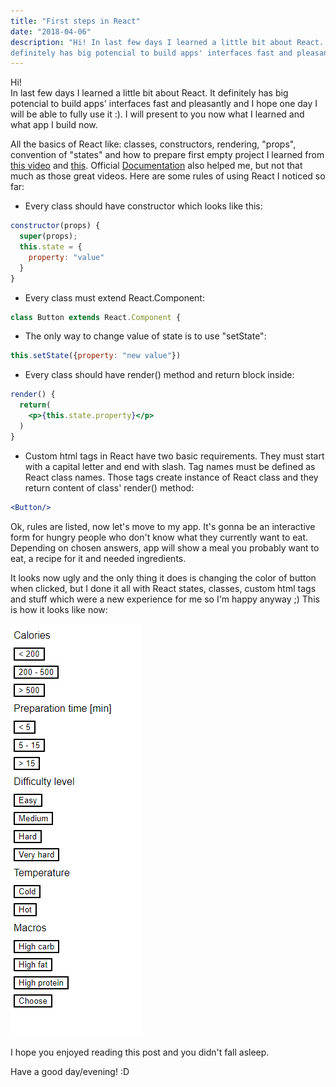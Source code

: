 ```yaml
---
title: "First steps in React"
date: "2018-04-06"
description: "Hi! In last few days I learned a little bit about React. It 
definitely has big potencial to build apps' interfaces fast and pleasantly."
---
```


Hi!\
In last few days I learned a little bit about React. It definitely has big 
potencial to build apps' interfaces fast and pleasantly and I hope one day I 
will be able to fully use it :). I will present to you now what I learned and 
what app I build now.

All the basics of React like: classes, constructors, rendering, "props", 
convention of "states" and how to prepare first empty project I learned from 
[this video](https://www.youtube.com/watch?v=ZnRFerIP8aA) and 
[this](https://www.youtube.com/watch?v=3HMtarQAt3A). 
Official [Documentation](https://reactjs.org/docs/getting-started.html) also 
helped me, but not that much as those great videos. Here are some rules of 
using React I noticed so far:
- Every class should have constructor which looks like this:

```jsx
constructor(props) {
  super(props);
  this.state = {
    property: "value"
  }
}
```

- Every class must extend React.Component:

```jsx
class Button extends React.Component {
```

- The only way to change value of state is to use "setState":

```jsx
this.setState({property: "new value"})
```

- Every class should have render() method and return block inside:

```jsx
render() {
  return(
    <p>{this.state.property}</p>
  )
}
```

- Custom html tags in React have two basic requirements. They must start with a 
capital letter and end with slash. Tag names must be defined as React class 
names. Those tags create instance of React class and they return content of 
class' render() method:

```jsx
<Button/>
```

Ok, rules are listed, now let's move to my app. It's gonna be an interactive 
form for hungry people who don't know what they currently want to eat. 
Depending on chosen answers, app will show a meal you probably want to eat, a 
recipe for it and needed ingredients.

It looks now ugly and the only thing it does is changing the color of button 
when clicked, but I done it all with React states, classes, custom html tags 
and stuff which were a new experience for me so I'm happy anyway ;) This is how 
it looks like now:

![app first version](./first_version_app.jpg)

I hope you enjoyed reading this post and you didn't fall asleep.

Have a good day/evening! :D
